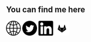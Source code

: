 ## You can find me here

<a href="https://www.fosefx.com/" target="__blank"><img src="https://github.com/FoseFx/FoseFx/blob/master/hp.png?raw=true" alt="Homepage" width="40" /></a>
<a href="https://www.twitter.com/FoseFx" target="__blank"><img src="https://github.com/FoseFx/FoseFx/blob/master/twitter.svg?raw=true" alt="Twitter" width="40" /></a>
<a href="https://www.linkedin.com/in/max-b-253824187/" target="__blank"><img src="https://github.com/FoseFx/FoseFx/blob/master/linkedin.svg?raw=true" alt="LinkedIn" width="40" /></a>
<a href="https://gitlab.com/fosefx/" target="__blank"><img src="https://github.com/FoseFx/FoseFx/blob/master/gitlab.svg?raw=true" alt="Gitlab" width="40" /></a>
